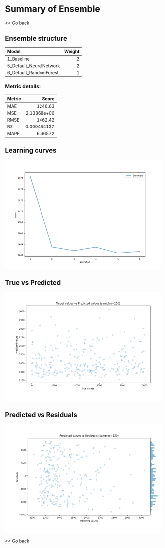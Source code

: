 # Summary of Ensemble

[<< Go back](../README.md)


## Ensemble structure
| Model                   |   Weight |
|:------------------------|---------:|
| 1_Baseline              |        2 |
| 5_Default_NeuralNetwork |        2 |
| 6_Default_RandomForest  |        1 |

### Metric details:
| Metric   |          Score |
|:---------|---------------:|
| MAE      | 1246.63        |
| MSE      |    2.13868e+06 |
| RMSE     | 1462.42        |
| R2       |    0.000484137 |
| MAPE     |    6.66572     |



## Learning curves
![Learning curves](learning_curves.png)
## True vs Predicted

![True vs Predicted](true_vs_predicted.png)


## Predicted vs Residuals

![Predicted vs Residuals](predicted_vs_residuals.png)



[<< Go back](../README.md)
